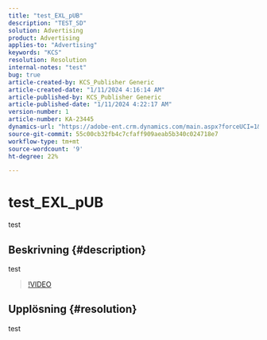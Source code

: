 ```yaml
---
title: "test_EXL_pUB"
description: "TEST_SD"
solution: Advertising
product: Advertising
applies-to: "Advertising"
keywords: "KCS"
resolution: Resolution
internal-notes: "test"
bug: true
article-created-by: KCS_Publisher Generic
article-created-date: "1/11/2024 4:16:14 AM"
article-published-by: KCS_Publisher Generic
article-published-date: "1/11/2024 4:22:17 AM"
version-number: 1
article-number: KA-23445
dynamics-url: "https://adobe-ent.crm.dynamics.com/main.aspx?forceUCI=1&pagetype=entityrecord&etn=knowledgearticle&id=c11b5323-38b0-ee11-a569-6045bd0061cb"
source-git-commit: 55c00cb32fb4c7cfaff909aeab5b340c024718e7
workflow-type: tm+mt
source-wordcount: '9'
ht-degree: 22%

---
```


# test_EXL_pUB


test

## Beskrivning {#description}

test

>[!VIDEO](https://video.tv.adobe.com/v/18696?quality=9&amp;learn=on)




## Upplösning {#resolution}


test
